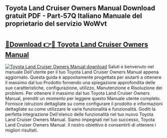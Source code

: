 ## Toyota Land Cruiser Owners Manual Download gratuit PDF - Part-57Q Italiano Manuale del proprietario del servizio WoWvt

# <h2><a href="http://dfczlyy.blite.top/?on=Toyota+Land+Cruiser+Owners+Manual">🔗Download 👉🔴 Toyota Land Cruiser Owners Manual</a></h2>

[![Toyota Land Cruiser Owners Manual download](https://i.imgur.com/lujVjoI.png)](http://dfczlyy.blite.top/?on=Toyota+Land+Cruiser+Owners+Manual)
Saluti e benvenuto nel manuale Dell'utente per il tuo Toyota Land Cruiser Owners Manual appena aggiornato. Questa guida è appositamente progettata per aiutarti a ottenere il massimo dal tuo Prodotto fornendo una spiegazione approfondita delle sue caratteristiche, configurazione, utilizzo, Manutenzione e Risoluzione dei problemi. Per ottenere il massimo dal tuo Toyota Land Cruiser Owners Manual, prenditi un momento per leggere questo Manuale utente completo. Fornisce istruzioni dettagliate su come configurare il prodotto e informazioni dettagliate su come utilizzare le varie funzionalità e funzionalità. Goditi la perfetta integrazione Dell'elenco delle funzionalità nel tuo nuovo Toyota Land Cruiser Owners Manual. Siamo impegnati nel tuo successo, Toyota Land Cruiser Owners Manual. Il nostro obiettivo è consentirti di ottenere i migliori risultati.
